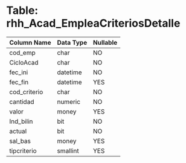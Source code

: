# Table: rhh_Acad_EmpleaCriteriosDetalle

| Column Name | Data Type | Nullable |
|-------------|-----------|----------|
| cod_emp | char | NO |
| CicloAcad | char | NO |
| fec_ini | datetime | NO |
| fec_fin | datetime | YES |
| cod_criterio | char | NO |
| cantidad | numeric | NO |
| valor | money | YES |
| Ind_bilin | bit | NO |
| actual | bit | NO |
| sal_bas | money | YES |
| tipcriterio | smallint | YES |
